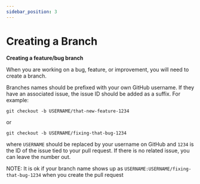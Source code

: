 ```yaml
---
sidebar_position: 3
---
```


# Creating a Branch

**Creating a feature/bug branch**

When you are working on a bug, feature, or improvement, you will need to create
a branch.

Branches names should be prefixed with your own GitHub username. If they have an
associated issue, the issue ID should be added as a suffix. For example:

```shell
git checkout -b USERNAME/that-new-feature-1234
```

or

```shell
git checkout -b USERNAME/fixing-that-bug-1234
```

where `USERNAME` should be replaced by your username on GitHub and `1234` is the
ID of the issue tied to your pull request. If there is no related issue, you can
leave the number out.

NOTE: It is ok if your branch name shows up as
`USERNAME:USERNAME/fixing-that-bug-1234` when you create the pull request
